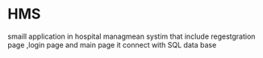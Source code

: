# HMS
smaill application in hospital managmean systim that include 
regestgration page ,login page and main page it connect with SQL data base 

